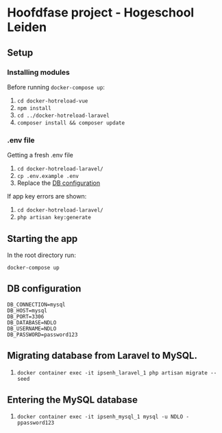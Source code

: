 # Hoofdfase project - Hogeschool Leiden

## Setup

### Installing modules

Before running `docker-compose up`:

1. `cd docker-hotreload-vue`
2. `npm install`
3. `cd ../docker-hotreload-laravel`
4. `composer install && composer update`

### .env file

Getting a fresh .env file

1. `cd docker-hotreload-laravel/`
2. `cp .env.example .env`
3. Replace the [DB configuration](#db_config)

If app key errors are shown:

1. `cd docker-hotreload-laravel/`
2. `php artisan key:generate`

## Starting the app

In the root directory run:

`docker-compose up`

## <a name="db_config"></a>DB configuration

```
DB_CONNECTION=mysql
DB_HOST=mysql
DB_PORT=3306
DB_DATABASE=NDLO
DB_USERNAME=NDLO
DB_PASSWORD=password123
```

## Migrating database from Laravel to MySQL.
1. `docker container exec -it ipsenh_laravel_1 php artisan migrate --seed`

## Entering the MySQL database
1. `docker container exec -it ipsenh_mysql_1 mysql -u NDLO -ppassword123`



